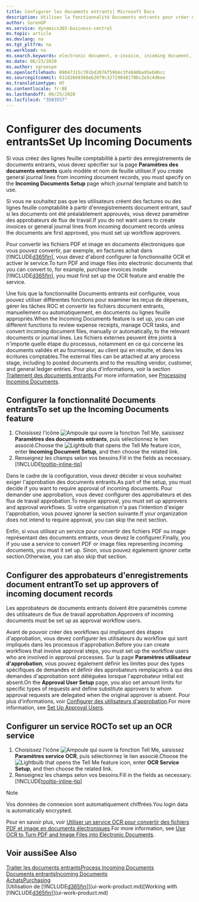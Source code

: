 ```yaml
---
title: Configurer les documents entrants| Microsoft Docs
description: Utilisez la fonctionnalité Documents entrants pour créer des documents électroniques, gérer des tâches OCR, importer des factures, et convertir des fichiers images.
author: SorenGP
ms.service: dynamics365-business-central
ms.topic: article
ms.devlang: na
ms.tgt_pltfrm: na
ms.workload: na
ms.search.keywords: electronic document, e-invoice, incoming document, OCR, ecommerce, document exchange, import invoice
ms.date: 06/23/2020
ms.author: sgroespe
ms.openlocfilehash: 09047315c701bd2076f59b6c3f4840ba95eb06cc
ms.sourcegitcommit: 63102669366eb26f9c32729848170bc2e5c4d6ae
ms.translationtype: HT
ms.contentlocale: fr-BE
ms.lasthandoff: 06/25/2020
ms.locfileid: "3503557"
---
```

# <a name="set-up-incoming-documents"></a><span data-ttu-id="b5efb-103">Configurer des documents entrants</span><span class="sxs-lookup"><span data-stu-id="b5efb-103">Set Up Incoming Documents</span></span>

<span data-ttu-id="b5efb-104">Si vous créez des lignes feuille comptabilité à partir des enregistrements de documents entrants, vous devez spécifier sur la page **Paramètres des documents entrants** quels modèle et nom de feuille utiliser.</span><span class="sxs-lookup"><span data-stu-id="b5efb-104">If you create general journal lines from incoming document records, you must specify on the **Incoming Documents Setup** page which journal template and batch to use.</span></span>

<span data-ttu-id="b5efb-105">Si vous ne souhaitez pas que les utilisateurs créent des factures ou des lignes feuille comptabilité à partir d'enregistrements document entrant, sauf si les documents ont été préalablement approuvés, vous devez paramétrer des approbateurs de flux de travail.</span><span class="sxs-lookup"><span data-stu-id="b5efb-105">If you do not want users to create invoices or general journal lines from incoming document records unless the documents are first approved, you must set up workflow approvers.</span></span>

<span data-ttu-id="b5efb-106">Pour convertir les fichiers PDF et image en documents électroniques que vous pouvez convertir, par exemple, en factures achat dans [!INCLUDE[d365fin](includes/d365fin_md.md)], vous devez d'abord configurer la fonctionnalité OCR et activer le service.</span><span class="sxs-lookup"><span data-stu-id="b5efb-106">To turn PDF and image files into electronic documents that you can convert to, for example, purchase invoices inside [!INCLUDE[d365fin](includes/d365fin_md.md)], you must first set up the OCR feature and enable the service.</span></span>

<span data-ttu-id="b5efb-107">Une fois que la fonctionnalité Documents entrants est configurée, vous pouvez utiliser différentes fonctions pour examiner les reçus de dépenses, gérer les tâches ROC et convertir les fichiers document entrants, manuellement ou automatiquement, en documents ou lignes feuille appropriés.</span><span class="sxs-lookup"><span data-stu-id="b5efb-107">When the Incoming Documents feature is set up, you can use different functions to review expense receipts, manage OCR tasks, and convert incoming document files, manually or automatically, to the relevant documents or journal lines.</span></span> <span data-ttu-id="b5efb-108">Les fichiers externes peuvent être joints à n'importe quelle étape du processus, notamment en ce qui concerne les documents validés et au fournisseur, au client qui en résulte, et dans les écritures comptables.</span><span class="sxs-lookup"><span data-stu-id="b5efb-108">The external files can be attached at any process stage, including to posted documents and to the resulting vendor, customer, and general ledger entries.</span></span> <span data-ttu-id="b5efb-109">Pour plus d'informations, voir la section [Traitement des documents entrants](across-process-income-documents.md).</span><span class="sxs-lookup"><span data-stu-id="b5efb-109">For more information, see [Processing Incoming Documents](across-process-income-documents.md).</span></span>

## <a name="to-set-up-the-incoming-documents-feature"></a><span data-ttu-id="b5efb-110">Configurer la fonctionnalité Documents entrants</span><span class="sxs-lookup"><span data-stu-id="b5efb-110">To set up the Incoming Documents feature</span></span>

1. <span data-ttu-id="b5efb-111">Choisissez l'icône ![Ampoule qui ouvre la fonction Tell Me](media/ui-search/search_small.png "Dites-moi ce que vous voulez faire"), saisissez **Paramètres des documents entrants**, puis sélectionnez le lien associé.</span><span class="sxs-lookup"><span data-stu-id="b5efb-111">Choose the ![Lightbulb that opens the Tell Me feature](media/ui-search/search_small.png "Tell me what you want to do") icon, enter **Incoming Document Setup**, and then choose the related link.</span></span>
2. <span data-ttu-id="b5efb-112">Renseignez les champs selon vos besoins.</span><span class="sxs-lookup"><span data-stu-id="b5efb-112">Fill in the fields as necessary.</span></span> [!INCLUDE[tooltip-inline-tip](includes/tooltip-inline-tip_md.md)]

<span data-ttu-id="b5efb-113">Dans le cadre de la configuration, vous devez décider si vous souhaitez exiger l'approbation des documents entrants.</span><span class="sxs-lookup"><span data-stu-id="b5efb-113">As part of the setup, you must decide if you want to require approval of incoming documents.</span></span> <span data-ttu-id="b5efb-114">Pour demander une approbation, vous devez configurer des approbateurs et des flux de travail approbation.</span><span class="sxs-lookup"><span data-stu-id="b5efb-114">To require approval, you must set up approvers and approval workflows.</span></span> <span data-ttu-id="b5efb-115">Si votre organisation n'a pas l'intention d'exiger l'approbation, vous pouvez ignorer la section suivante.</span><span class="sxs-lookup"><span data-stu-id="b5efb-115">If your organization does not intend to require approval, you can skip the next section.</span></span>  

<span data-ttu-id="b5efb-116">Enfin, si vous utilisez un service pour convertir des fichiers PDF ou image représentant des documents entrants, vous devez le configurer.</span><span class="sxs-lookup"><span data-stu-id="b5efb-116">Finally, you if you use a service to convert PDF or image files representing incoming documents, you must it set up.</span></span> <span data-ttu-id="b5efb-117">Sinon, vous pouvez également ignorer cette section.</span><span class="sxs-lookup"><span data-stu-id="b5efb-117">Otherwise, you can also skip that section.</span></span>  

## <a name="to-set-up-approvers-of-incoming-document-records"></a><span data-ttu-id="b5efb-118">Configurer des approbateurs d'enregistrements document entrant</span><span class="sxs-lookup"><span data-stu-id="b5efb-118">To set up approvers of incoming document records</span></span>

<span data-ttu-id="b5efb-119">Les approbateurs de documents entrants doivent être paramétrés comme des utilisateurs de flux de travail approbation.</span><span class="sxs-lookup"><span data-stu-id="b5efb-119">Approvers of incoming documents must be set up as approval workflow users.</span></span>

<span data-ttu-id="b5efb-120">Avant de pouvoir créer des workflows qui impliquent des étapes d'approbation, vous devez configurer les utilisateurs du workflow qui sont impliqués dans les processus d'approbation.</span><span class="sxs-lookup"><span data-stu-id="b5efb-120">Before you can create workflows that involve approval steps, you must set up the workflow users who are involved in approval processes.</span></span> <span data-ttu-id="b5efb-121">Sur la page **Paramètres utilisateur d'approbation**, vous pouvez également définir les limites pour des types spécifiques de demandes et définir des approbateurs remplaçants à qui des demandes d'approbation sont déléguées lorsque l'approbateur initial est absent.</span><span class="sxs-lookup"><span data-stu-id="b5efb-121">On the **Approval User Setup** page, you also set amount limits for specific types of requests and define substitute approvers to whom approval requests are delegated when the original approver is absent.</span></span> <span data-ttu-id="b5efb-122">Pour plus d'informations, voir [Configurer des utilisateurs d'approbation](across-how-to-set-up-approval-users.md).</span><span class="sxs-lookup"><span data-stu-id="b5efb-122">For more information, see [Set Up Approval Users](across-how-to-set-up-approval-users.md).</span></span>

## <a name="to-set-up-an-ocr-service"></a><span data-ttu-id="b5efb-123">Configurer un service ROC</span><span class="sxs-lookup"><span data-stu-id="b5efb-123">To set up an OCR service</span></span>

1. <span data-ttu-id="b5efb-124">Choisissez l'icône ![Ampoule qui ouvre la fonction Tell Me](media/ui-search/search_small.png "Dites-moi ce que vous voulez faire"), saisissez **Paramètres service OCR**, puis sélectionnez le lien associé.</span><span class="sxs-lookup"><span data-stu-id="b5efb-124">Choose the ![Lightbulb that opens the Tell Me feature](media/ui-search/search_small.png "Tell me what you want to do") icon, enter **OCR Service Setup**, and then choose the related link.</span></span>
2. <span data-ttu-id="b5efb-125">Renseignez les champs selon vos besoins.</span><span class="sxs-lookup"><span data-stu-id="b5efb-125">Fill in the fields as necessary.</span></span> [!INCLUDE[tooltip-inline-tip](includes/tooltip-inline-tip_md.md)]

> [!NOTE]  
> <span data-ttu-id="b5efb-126">Vos données de connexion sont automatiquement chiffrées.</span><span class="sxs-lookup"><span data-stu-id="b5efb-126">You login data is automatically encrypted.</span></span>

<span data-ttu-id="b5efb-127">Pour en savoir plus, voir [Utiliser un service OCR pour convertir des fichiers PDF et image en documents électroniques](across-how-use-ocr-pdf-images-files.md).</span><span class="sxs-lookup"><span data-stu-id="b5efb-127">For more information, see [Use OCR to Turn PDF and Image Files into Electronic Documents](across-how-use-ocr-pdf-images-files.md).</span></span>  

## <a name="see-also"></a><span data-ttu-id="b5efb-128">Voir aussi</span><span class="sxs-lookup"><span data-stu-id="b5efb-128">See Also</span></span>

[<span data-ttu-id="b5efb-129">Traiter les documents entrants</span><span class="sxs-lookup"><span data-stu-id="b5efb-129">Process Incoming Documents</span></span>](across-process-income-documents.md)  
[<span data-ttu-id="b5efb-130">Documents entrants</span><span class="sxs-lookup"><span data-stu-id="b5efb-130">Incoming Documents</span></span>](across-income-documents.md)  
[<span data-ttu-id="b5efb-131">Achats</span><span class="sxs-lookup"><span data-stu-id="b5efb-131">Purchasing</span></span>](purchasing-manage-purchasing.md)  
<span data-ttu-id="b5efb-132">[Utilisation de [!INCLUDE[d365fin](includes/d365fin_md.md)]](ui-work-product.md)</span><span class="sxs-lookup"><span data-stu-id="b5efb-132">[Working with [!INCLUDE[d365fin](includes/d365fin_md.md)]](ui-work-product.md)</span></span>
